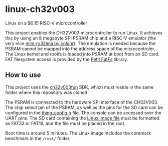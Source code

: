 # linux-ch32v003
Linux on a $0.15 RISC-V microcontroller

This project enables the CH32V003 microcontroller to run Linux. It achieves this by using an 8 megabyte SPI PSRAM chip and a RISC-V emulator (the very nice [mini-rv32ima by cnlohr](https://github.com/cnlohr/mini-rv32ima)). The emulation is needed because the PSRAM cannot be mapped into the address space of the microcontroler. The Linux kernel and rootfs is loaded into PSRAM at boot from an SD card. FAT filesystem access is provided by the [Petit FatFs](http://elm-chan.org/fsw/ff/00index_p.html) library.

## How to use
This project uses the [ch32v003fun](https://github.com/cnlohr/ch32v003fun) SDK, which must reside in the same folder where this repository was cloned.

The PSRAM is connected to the hardware SPI interface of the CH32V003. The chip select pin of the PSRAM, as well as the pins for the SD card can be configured in the [thing_config.h](thing_config.h) file. The console can be accessed over the UART pins. The SD card containing the [Linux image file](Image) must be formatted as FAT32 or FAT16, and the file must be placed in the root. 

Boot time is around 5 minutes. The Linux image includes the coremark benchmark in the `/root/` folder.
